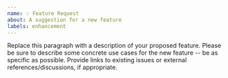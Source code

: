 ```yaml
---
name: 💡 Feature Request
about: A suggestion for a new feature
labels: enhancement
---
```


<!--
    Thanks for contributing to Swift Collections Benchmark!

    Before you submit your issue, please replace the paragraph
    below with information about your proposed feature.
-->

Replace this paragraph with a description of your proposed feature. 
Please be sure to describe some concrete use cases for the new feature -- be as specific as possible.
Provide links to existing issues or external references/discussions, if appropriate.
